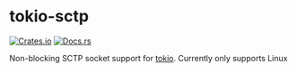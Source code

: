 # tokio-sctp

[![Crates.io][crates-badge]][crates-url]
[![Docs.rs][docs-badge]][docs-url]

[crates-url]: https://crates.io/crates/tokio-sctp
[crates-badge]: https://img.shields.io/crates/v/tokio-sctp.svg
[docs-badge]: https://docs.rs/left-right/badge.svg
[docs-url]: https://docs.rs/tokio-sctp

Non-blocking SCTP socket support for [tokio](https://github.com/tokio-rs/tokio). Currently only supports Linux

